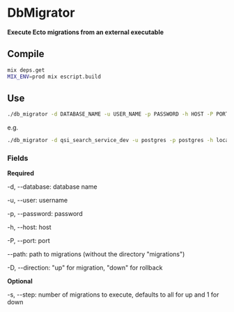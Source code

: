 # DbMigrator

**Execute Ecto migrations from an external executable**

## Compile

```bash
mix deps.get
MIX_ENV=prod mix escript.build
```

## Use

```bash
./db_migrator -d DATABASE_NAME -u USER_NAME -p PASSWORD -h HOST -P PORT_NUMBER --path PATH_TO_THE_MIGRATIONS -D [up|down] [-s 1]
```

e.g.

```bash
./db_migrator -d qsi_search_service_dev -u postgres -p postgres -h localhost -P 5432 --priv /Users/imr/work/inSite_DB_Migrations/priv/repo/ -D up
```

### Fields

**Required**

-d, --database:  database name

-u, --user:      username

-p, --password:  password

-h, --host:      host

-P, --port:      port

--path:         path to migrations (without the directory "migrations")

-D, --direction: "up" for migration, "down" for rollback


**Optional**

-s, --step:      number of migrations to execute, defaults to all for up and 1 for down